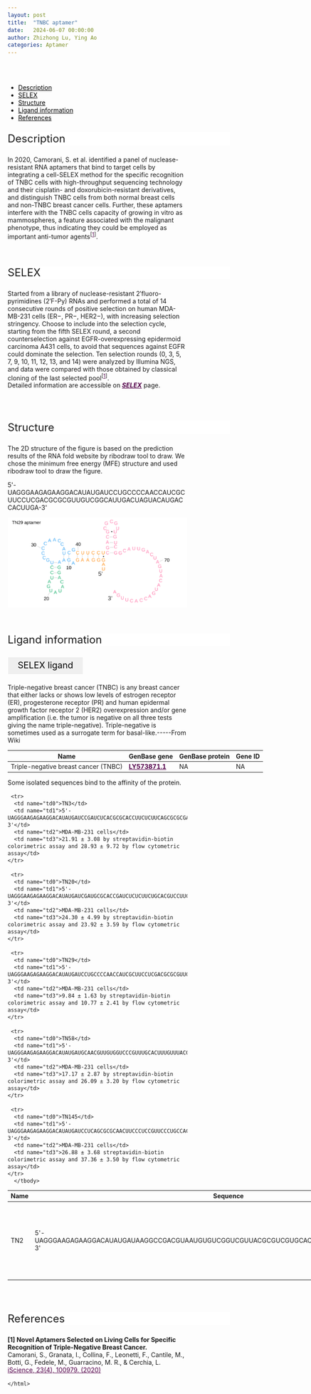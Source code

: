 ```yaml
---
layout: post
title:  "TNBC aptamer"
date:   2024-06-07 00:00:00
author: Zhizhong Lu, Ying Ao
categories: Aptamer
---
```

<!--p style="font-size: 24px"><strong>Keywords: </strong> <br/></p>
<font ><strong>small molecule, Synthetic, dyes, PubChem CID 25863</strong></font >
<br /-->

<html>
<head>
  <style>
    /* 按钮容器样式 */
    .button-container {
      display: flex;
      justify-content: left;
      align-items: center;
      height: 50px;
    }
    /* 按钮样式 */
    .button {
      display: block;
      padding: 10px;
      font-size:24px;
      margin-right: 10px;
      text-align: center;
      background-color: #ffffff;
      color: #520049;
      text-decoration: none;
      border: 1px solid #520049;
      border-radius: 5px;
    }
    /* 鼠标悬停样式 */
    .button:hover {
      background-color: #c9c5c5;
      cursor: pointer;
    }
  </style>
</head>
</html>

<html lang="zh-cn">
<head>
<meta charset="utf-8"> 
<style>
    .header_box {
    display: block;
    font-size: 24px;
    background-color: #ffffff;
    text-decoration: none;
    border-radius: 1px;
    width: 500px;
    border-width: 1px 1px 2px 1px;
    border-color: #ffffff #ffffff #ffffff #ffffff;
}
.blowheader_box{
    display: block;
      padding: 6px;
      font-size:20px;
      margin-right: 10px;
      text-align: center;
      background-color: #efefef;
      color: #000000;
      text-decoration: none;
      border: 1px solid #ffffff;
      border-radius: 1px;
      width:170px;
	    height:40px;
  }
  .box_style{
    background: #ffffff;
  }
  blockquote {
  margin: 0 0 0px;
  }
</style>
</head>
<br>
<br>

<div class="side-nav">
<ul>
    <div class="side-nav-item"><li><a href="#description" style="color: #000000;">Description</a></li></div>
    <div class="side-nav-item"><li><a href="#SELEX" style="color: #000000;">SELEX</a></li></div>
    <div class="side-nav-item"><li><a href="#Structure" style="color: #000000;">Structure</a></li></div>
    <div class="side-nav-item"><li><a href="#ligand-recognition" style="color: #000000;">Ligand information</a></li></div>
    <div class="side-nav-item"><li><a href="#references" style="color: #000000;">References</a></li></div>
    </ul>
</div>



<font><p class="header_box" id="description">Description</p></font>
<font>In 2020, Camorani, S. et al. identified a panel of nuclease-resistant RNA aptamers that bind to target cells by integrating a cell-SELEX method for the specific recognition of TNBC cells with high-throughput sequencing technology and their cisplatin- and doxorubicin-resistant derivatives,  and distinguish TNBC cells from both normal breast cells and non-TNBC breast cancer cells. Further, these aptamers interfere with the TNBC cells capacity of growing in vitro as mammospheres, a feature associated with the malignant phenotype, thus indicating they could be employed as important anti-tumor agents<sup>[<a href="#ref1" style="color:#520049">1</a>]</sup>.<br></font>
<br>
<br>


<p class="header_box" id="SELEX">SELEX</p>
<p>Started from a library of nuclease-resistant 2′fluoro-pyrimidines (2′F-Py) RNAs and performed a total of 14 consecutive rounds of positive selection on human MDA-MB-231 cells (ER−, PR−, HER2−), with increasing selection stringency. Choose to include into the selection cycle, starting from the fifth SELEX round, a second counterselection against EGFR-overexpressing epidermoid carcinoma A431 cells, to avoid that sequences against EGFR could dominate the selection. Ten selection rounds (0, 3, 5, 7, 9, 10, 11, 12, 13, and 14) were analyzed by Illumina NGS, and data were compared with those obtained by classical cloning of the last selected pool<sup>[<a href="#ref1" style="color:#520049">1</a>]</sup>.<br>
Detailed information are accessible on <a href="{{ site.url }}{{ site.baseurl }}/SELEX" target="_blank" style="color:#520049"><b><i>SELEX</i></b></a> page.</p>
<br>
<br>


<p class="header_box" id="Structure">Structure</p>
<font>The 2D structure of the figure is based on the prediction results of the RNA fold website by ribodraw tool to draw. We chose the minimum free energy (MFE) structure and used ribodraw tool to draw the figure.<br></font>
<font><p>5'-UAGGGAAGAGAAGGACAUAUGAUCCUGCCCCAACCAUCGCUUCCUCGACGCGCGUUGUCGGCAUUGACUAGUACAUGACCACUUGA-3'</p></font>
<img src="/images/2D/TNBC_aptamer_2D.svg" alt="drawing" style="width:800px;display:block;margin:0 auto;border-radius:0;" class="img-responsive">
<div style="display: flex; justify-content: center;"></div>
<br>
<br>



<font ><p class="header_box" id="ligand-recognition">Ligand information</p></font>  

<p class="blowheader_box">SELEX ligand</p>
<p>Triple-negative breast cancer (TNBC) is any breast cancer that either lacks or shows low levels of estrogen receptor (ER), progesterone receptor (PR) and human epidermal growth factor receptor 2 (HER2) overexpression and/or gene amplification (i.e. the tumor is negative on all three tests giving the name triple-negative). Triple-negative is sometimes used as a surrogate term for basal-like.-----From Wiki</p>
<table class="table table-bordered" style="table-layout:fixed;width:1000px;margin-left:auto;margin-right:auto;" >
  <thead>
      <tr>
        <th onclick="sortTable(0)">Name</th>
        <th onclick="sortTable(1)">GenBase gene</th>
        <th onclick="sortTable(2)">GenBase protein</th>
        <th onclick="sortTable(3)">Gene ID</th>
      </tr>
  </thead>
    <tbody>
      <tr>
        <td name="td0">Triple-negative breast cancer (TNBC)</td>
        <td name="td1"><a href="https://ngdc.cncb.ac.cn/genbase/search/gb/LY573871.1" target="_blank" style="color:#520049"><b>LY573871.1</b></a></td>
        <td name="td2">NA</td>
        <td name="td3">NA</td>
      </tr>
	  </tbody>
  </table>

  <p>Some isolated sequences bind to the affinity of the protein.</p>
<table class="table table-bordered" style="table-layout:fixed;width:1000px;margin-left:auto;margin-right:auto;" >
  <thead>
      <tr>
        <th onclick="sortTable(0)">Name</th>
        <th onclick="sortTable(1)">Sequence</th>
        <th onclick="sortTable(2)">Ligand</th>
        <th onclick="sortTable(3)">Affinity</th>
      </tr>
  </thead>
    <tbody>
      <tr>
      <td name="td0">TN2</td>
      <td name="td1">5'-UAGGGAAGAGAAGGACAUAUGAUAAGGCCGACGUAAUGUGUCGGUCGUUACGCGUCGUGCACGUUGACUAGUACAUGACCACUUGA-3'</td>
      <td name="td2">MDA-MB-231 cells</td>
      <td name="td3">59.12 ± 12.93 by streptavidin-biotin colorimetric assay and 73.02 ± 12 by flow cytometric assay</td>
    </tr>
            
     <tr>
      <td name="td0">TN3</td>
      <td name="td1">5'-UAGGGAAGAGAAGGACAUAUGAUCCGAUCUCACGCGCACCUUCUCUUCAGCGCGCGACUGGCAUUGACUAGUACAUGACCACUUGA-3'</td>
      <td name="td2">MDA-MB-231 cells</td>
      <td name="td3">21.91 ± 3.08 by streptavidin-biotin colorimetric assay and 28.93 ± 9.72 by flow cytometric assay</td>
    </tr>
            
     <tr>
      <td name="td0">TN20</td>
      <td name="td1">5'-UAGGGAAGAGAAGGACAUAUGAUCGAUGCGCACCGAUCUCUCUUCUGCACGUCCUUCGGCACAUUGACUAGUACAUGACCACUUGA-3'</td>
      <td name="td2">MDA-MB-231 cells</td>
      <td name="td3">24.30 ± 4.99 by streptavidin-biotin colorimetric assay and 23.92 ± 3.59 by flow cytometric assay</td>
    </tr>
            
     <tr>
      <td name="td0">TN29</td>
      <td name="td1">5'-UAGGGAAGAGAAGGACAUAUGAUCCUGCCCCAACCAUCGCUUCCUCGACGCGCGUUGUCGGCAUUGACUAGUACAUGACCACUUGA-3'</td>
      <td name="td2">MDA-MB-231 cells</td>
      <td name="td3">9.84 ± 1.63 by streptavidin-biotin colorimetric assay and 10.77 ± 2.41 by flow cytometric assay</td>
    </tr>
            
     <tr>
      <td name="td0">TN58</td>
      <td name="td1">5'-UAGGGAAGAGAAGGACAUAUGAUGCAACGUUGUGGUCCCGUUUGCACUUUGUUUACGCGCGCAUUGACUAGUACAUGACCACUUGA-3'</td>
      <td name="td2">MDA-MB-231 cells</td>
      <td name="td3">17.17 ± 2.87 by streptavidin-biotin colorimetric assay and 26.09 ± 3.20 by flow cytometric assay</td>
    </tr>
            
     <tr>
      <td name="td0">TN145</td>
      <td name="td1">5'-UAGGGAAGAGAAGGACAUAUGAUCCUCAGCGCGCAACUUCCCUCCGUUCCCUGCCACGCGUCA-3'</td>
      <td name="td2">MDA-MB-231 cells</td>
      <td name="td3">26.88 ± 3.68 streptavidin-biotin colorimetric assay and 37.36 ± 3.50 by flow cytometric assay</td>
    </tr>
	  </tbody>
  </table>
<br>
<br>


                 
<p class="header_box" id="references">References</p>
                
<a id="ref1"></a><font><strong>[1] Novel Aptamers Selected on Living Cells for Specific Recognition of Triple-Negative Breast Cancer.</strong></font><br />
Camorani, S., Granata, I., Collina, F., Leonetti, F., Cantile, M., Botti, G., Fedele, M., Guarracino, M. R., & Cerchia, L.<br />
<a href="https://pubmed.ncbi.nlm.nih.gov/32222697/" target="_blank" style="color:#520049">iScience, 23(4), 100979. (2020)</a>
<br/>




<html lang="en">
    <head>
      <meta charset="utf-8" />
      <meta name="viewport" content="width=device-width, user-scalable=no, minimum-scale=1.0, maximum-scale=1.0">
      <meta http-equiv="X-UA-Compatible" content="IE=edge">
      <!-- Molstar CSS & JS -->
      <link rel="stylesheet" type="text/css" href="https://www.ebi.ac.uk/pdbe/pdb-component-library/css/pdbe-molstar-1.2.1.css">
      <script src="/js/mol/ro_pdbe-molstar-plugin-1.2.1.js"></script>
        <style>
          * {
              margin: 0;
              padding: 0;
              box-sizing: border-box;
          }
          .msp-plugin ::-webkit-scrollbar-thumb {
              background-color: #474748  !important;
          }
          .msp-plugin .msp-layout-standard {
              border: 1px solid #efefef;
          }
          .viewerSection1 {
            padding-top: 0px;
          }
          .controlsSection1 {
            width: 300px;
              display: flex;
              float:left;
              padding: 0px 0 0 0;
              height:25px;
            }
            .controlBox1 {
              border: 0px solid lightgray;
              padding: 0px;
              margin-bottom: 0px;
            }
          #myViewer1{
            float:left;
            width:500px;
            height: 500px;
            position:relative;
          }
        </style>
    </head>
    <script>
      var viewerInstance1 = new PDBeMolstarPlugin();
      var options1 = {
        customData:{
        format: 'pdb'},
        expanded: false,
        hideControls: true,
        bgColor: {r:255, g:255, b:255},
        }
      var viewerContainer1 = document.getElementById('myViewer1');
      viewerInstance1.render(viewerContainer1, options1);
  window.addEventListener('load', function() {
    var colorSelectionButton1 = document.querySelector('.controlsSection1 button');
    colorSelectionButton1.click();
  });
    </script>

<script>
    window.addEventListener('DOMContentLoaded', function() {
      var td = document.getElementsByName('td4')[0];
      var maxLength = 100; // 设置最大长度
      var originalText = td.innerHTML;
      var displayedText = originalText.substring(0, maxLength);
      
      if (originalText.length > maxLength) {
        displayedText += '<span class="ellipsis-btn">......</span>'; // 在超出长度时添加省略号按钮
        displayedText += '<span class="hidden-content">' + originalText.substring(maxLength) + '</span>'; // 隐藏的内容
        td.innerHTML = displayedText;
        
        // 获取省略号按钮元素和隐藏的内容元素
        var ellipsisBtn = td.querySelector('.ellipsis-btn');
        var hiddenContent = td.querySelector('.hidden-content');
        
        // 添加点击事件监听器
        ellipsisBtn.addEventListener('click', function() {
          if (hiddenContent.style.display === 'none') {
            hiddenContent.style.display = 'inline'; // 展开内容
            ellipsisBtn.innerHTML = '...'; // 更新按钮文字为“...”
            td.appendChild(ellipsisBtn); // 将按钮移到内容后面
          } else {
            hiddenContent.style.display = 'none'; // 收起内容
            ellipsisBtn.innerHTML = '......'; // 更新按钮文字为省略号
            td.appendChild(ellipsisBtn); // 将按钮移到内容后面
          }
        });
      }
    });
  </script>


    </html>

